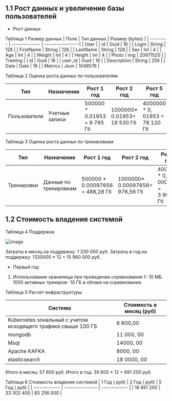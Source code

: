 ## 1.1 Рост данных и увеличение базы пользователей

- Рост данных
  
 Таблица 1  Размер данных
| Поле | Тип данных | Размер (bytes) | 
| --------- | -------------- | -----------------|
| User | 
| id | Guid | 16 |
| Login | String | 128 |
| FirstName | String | 128 |
| LastName | String | 128 |
| Sex | Int | 4 |
| Age |  Int | 4 |
| Weight | Int | 4 |
| Height |  Int | 4 |
| Photo | img | 20971520 |
| Training |
| id | Guid | 16 |
| user_id |  Guid | 16 |
| Description | String | 256 | 
| Date | Date	| 16 |
| Metrics	| Json | 1048576 |

Таблица 2 Оценка роста данных по пользователям

| Тип | Назначение | Рост 1 год | Рост 2 год | Рост 5 год |
| ----------- | --------------- | ---------- | ------------| ---------- |
| Пользователи | Учетные записи | 500000 * 0.01953 = 9 765 Гб | 1000000* 0.01953= 19 530 Гб | 4000000 * 0, 01953 = 78 120 Гб |

Таблица 3 Оценка роста данных по тренировкам

| Тип | Назначение | Рост 1 год | Рост 2 год | Рост 5 год |
| ----------- | --------------- | ---------- | ------------| ---------- |
| Тренировки |Данные по тренировкам | 500000 * 0.00097656 = 488,28 Гб | 1000000* 0.00097656= 976,56 Гб | 4000000 * 0, 0001953 = 3 906,24 Гб |


## 1.2 Стоимость владения системой

Таблица 4  Поддержка 

![image](https://github.com/Zvezdapoimenisolnstce/Diplom/assets/166215338/b7c1c0e8-646b-4e97-8f2a-01d953660215)


Затраты в месяц на поддержку: 1 330 000 руб.
Затраты в год на поддержку: 1330000 * 12 = 15 960 000 руб.

- Первый год

1. Использование хранилища  при проведении соревнования 1- 10 МБ. 1000 активных трекеров- 10 ГБ в облаке на соревнование.

Таблица 5 Расчет инфраструктуры


| Система | Стоимость в месяц (руб)|
| -----------------| -------------- |
| Kubernetes зональный  с учетом исходящего трафика свыше 100 ГБ| 6 600,00 |
| mongodb | 11 000, 00 |
| Msql | 14000, 00 |
| Apache KAFKA | 8000, 00 |
| elasticsearch | 18 0000, 00 |

Итого в месяц: 57 600 руб.
Итого в год: 39 600 * 12 = 691 200 руб.


Таблица 6 Стоимость владения системой 
| 1 Год ( руб)  | 2 Год ( руб) | 5 Год ( руб) |
| ------------- | ---------------- | ------------- |
| 16 651 200 | 33 302 400 | 83 256 000 |

